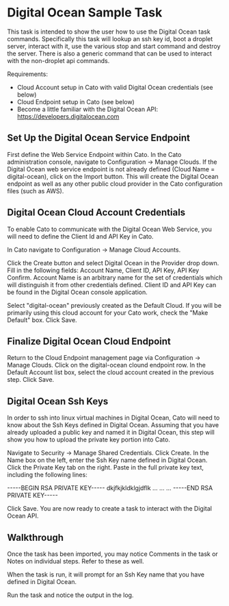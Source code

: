 Digital Ocean Sample Task
=============

This task is intended to show the user how to use the Digital Ocean task commands. Specifically this task will lookup an ssh key id, boot a droplet server, interact with it, use the various stop and start command and destroy the server. There is also a generic command that can be used to interact with the non-droplet api commands.

Requirements: 

* Cloud Account setup in Cato with valid Digital Ocean credentials (see below)
* Cloud Endpoint setup in Cato (see below)
* Become a little familiar with the Digital Ocean API: https://developers.digitalocean.com

Set Up the Digital Ocean Service Endpoint
-----------

First define the Web Service Endpoint within Cato. In the Cato administration console, navigate to Configuration -> Manage Clouds. If the Digital Ocean web service endpoint is not already defined (Cloud Name = digital-ocean), click on the Import button. This will create the Digital Ocean endpoint as well as any other public cloud provider in the Cato configuration files (such as AWS). 

Digital Ocean Cloud Account Credentials
-----------

To enable Cato to communicate with the Digital Ocean Web Service, you will need to define the Client Id and API Key in Cato.

In Cato navigate to Configuration -> Manage Cloud Accounts. 

Click the Create button and select Digital Ocean in the Provider drop down. Fill in the following fields: Account Name, Client ID, API Key, API Key Confirm. Account Name is an arbitrary name for the set of credentials which will distinguish it from other credentials defined. Client ID and API Key can be found in the Digital Ocean console application. 

Select "digital-ocean" previously created as the Default Cloud. If you will be primarily using this cloud account for your Cato work, check the "Make Default" box. Click Save.

Finalize Digital Ocean Cloud Endpoint
-----------

Return to the Cloud Endpoint management page via Configuration -> Manage Clouds. Click on the digital-ocean clound endpoint row. In the Default Account list box, select the cloud account created in the previous step. Click Save.

Digital Ocean Ssh Keys
-----------

In order to ssh into linux virtual machines in Digital Ocean, Cato will need to know about the Ssh Keys defined in Digital Ocean. Assuming that you have already uploaded a public key and named it in Digital Ocean, this step will show you how to upload the private key portion into Cato.

Navigate to Security -> Manage Shared Credentials. Click Create. In the Name box on the left, enter the Ssh Key name defined in Digital Ocean. Click the Private Key tab on the right. Paste in the full private key text, including the following lines:

-----BEGIN RSA PRIVATE KEY-----
dkjfkjkldklgjdflk …
…
…
-----END RSA PRIVATE KEY-----

Click Save. You are now ready to create a task to interact with the Digital Ocean API. 


Walkthrough
-----------

Once the task has been imported, you may notice Comments in the task or Notes on individual steps. Refer to these as well. 

When the task is run, it will prompt for an Ssh Key name that you have defined in Digital Ocean.

Run the task and notice the output in the log. 

